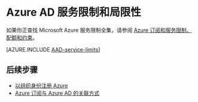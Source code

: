 <properties 
	pageTitle="Azure AD 服务限制和局限性" 
	description="Azure Active Directory 服务的使用限制和其他服务限制。" 
	services="active-directory" 
	documentationCenter="" 
	authors="curtand"
	manager="stevenpo"
	editor=""/>

<tags 
	ms.service="active-directory" 
	ms.date="04/26/2016"
	wacn.date="06/27/2016"/>

# Azure AD 服务限制和局限性

如果你正查找 Microsoft Azure 服务限制全集，请参阅 [Azure 订阅和服务限制、配额和约束](/documentation/articles/azure-subscription-service-limits/)。

[AZURE.INCLUDE [AAD-service-limits](../includes/active-directory-service-limits-include.md)]

## 后续步骤
- [以组织身份注册 Azure](/documentation/articles/sign-up-organization/)
- [Azure 订阅与 Azure AD 的关联方式](/documentation/articles/active-directory-how-subscriptions-associated-directory/)

<!---HONumber=Mooncake_0620_2016-->